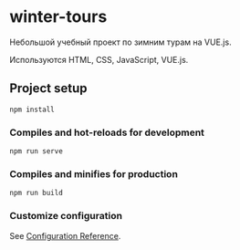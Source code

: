 # winter-tours

Небольшой учебный проект по зимним турам на VUE.js.

Используются HTML, CSS, JavaScript, VUE.js.

## Project setup
```
npm install
```

### Compiles and hot-reloads for development
```
npm run serve
```

### Compiles and minifies for production
```
npm run build
```

### Customize configuration
See [Configuration Reference](https://cli.vuejs.org/config/).
